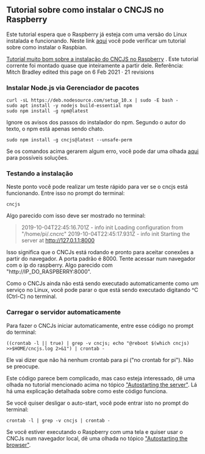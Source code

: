 ## Tutorial sobre como instalar o CNCJS no Raspberry

Este tutorial espera que o Raspberry já esteja com uma versão do Linux instalada e funcionando. Neste link [aqui](https://github.com/edilsoncorrea/instalarraspbian) você pode verificar um tutorial sobre como instalar o Raspbian.

[Tutorial muito bom sobre a instalação do CNCJS no Raspberry](https://github.com/cncjs/cncjs/wiki/Setup-Guide:-Raspberry-Pi-%7C-Install-Node.js-via-Package-Manager-*(Recommended)*) . Este tutorial corrente foi montado quase que inteiramente a partir dele. Referência: Mitch Bradley edited this page on 6 Feb 2021 · 21 revisions

### Instalar Node.js via Gerenciador de pacotes

```
curl -sL https://deb.nodesource.com/setup_10.x | sudo -E bash -
sudo apt install -y nodejs build-essential npm
sudo npm install -g npm@latest
```
  
Ignore os avisos dos passos do instalador do npm.  Segundo o autor do texto, o npm está apenas sendo chato.

```
sudo npm install -g cncjs@latest --unsafe-perm
```  

Se os comandos acima gerarem algum erro, você pode dar uma olhada [aqui](https://github.com/cncjs/cncjs/wiki/Setup-Guide:-Raspberry-Pi-%7C-Installation-Problems-and-Solutions) para possíveis soluções.

### Testando a instalação

Neste ponto você pode realizar um teste rápido para ver se o cncjs está funcionando. Entre isso no prompt do terminal:

```
cncjs
```

Algo parecido com isso deve ser mostrado no terminal:
>2019-10-04T22:45:16.701Z - info init Loading configuration from "/home/pi/.cncrc"
>2019-10-04T22:45:17.931Z - info init Starting the server at http://127.0.1.1:8000

Isso significa que o CNCJs está rodando e pronto para aceitar conexões a partir do navegador. A porta padrão é 8000. Tente acessar num navegador com o ip do raspberry. Algo parecido com "http://IP_DO_RASPBERRY:8000".

Como o CNCJs ainda não está sendo executado automaticamente como um serviço no Linux, você pode parar o que está sendo executado digitando ^C (Ctrl-C) no terminal.


### Carregar o servidor automaticamente

Para fazer o CNCJs iniciar automaticamente, entre esse código no prompt do terminal:

```
((crontab -l || true) | grep -v cncjs; echo "@reboot $(which cncjs) >>$HOME/cncjs.log 2>&1") | crontab -
```
Ele vai dizer que não há nenhum crontab para pi ("no crontab for pi"). Não se preocupe.

Este código parece bem complicado, mas caso esteja interessado, dê uma olhada no tutorial mencionado acima no tópico ["Autostarting the server"](https://github.com/cncjs/cncjs/wiki/Setup-Guide:-Raspberry-Pi-%7C-Install-Node.js-via-Package-Manager-*(Recommended)*). Lá há uma explicação detalhada sobre como este código funciona. 

Se você quiser desligar o auto-start, você pode entrar isto no prompt do terminal:

```
crontab -l | grep -v cncjs | crontab -
```
Se você estiver executando o Raspberry com uma tela e quiser usar o CNCJs num navegador local, dê uma olhada no tópico ["Autostarting the browser"](https://github.com/cncjs/cncjs/wiki/Setup-Guide:-Raspberry-Pi-%7C-Install-Node.js-via-Package-Manager-*(Recommended)*).
